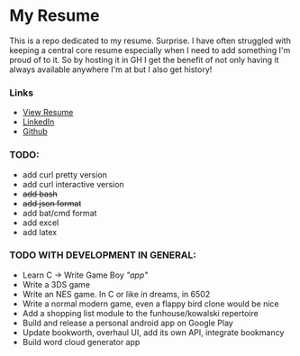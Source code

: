 # My Resume
This is a repo dedicated to my resume. Surprise. I have often struggled with keeping a central core resume especially when I need to add something I'm proud of to it. So by hosting it in GH I get the benefit of not only having it always available anywhere I'm at but I also get history!

### Links
* [View Resume](resume.md)
* [LinkedIn](https://www.linkedin.com/in/dillonchr)
* [Github](https://github.com/dillonchr/?tab=repositories)

### TODO:
* add curl pretty version
* add curl interactive version
* ~~add bash~~
* ~~add json format~~
* add bat/cmd format
* add excel
* add latex

### TODO WITH DEVELOPMENT IN GENERAL:
* Learn C -> Write Game Boy _"app"_
* Write a 3DS game
* Write an NES game. In C or like in dreams, in 6502
* Write a normal modern game, even a flappy bird clone would be nice
* Add a shopping list module to the funhouse/kowalski repertoire
* Build and release a personal android app on Google Play
* Update bookworth, overhaul UI, add its own API, integrate bookmancy
* Build word cloud generator app

